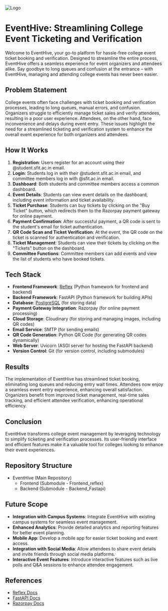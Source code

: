 
![Logo](https://res.cloudinary.com/dkgxkekb6/image/upload/v1711189934/l2iag3qdaupxdosjacaz.png)


# EventHive: Streamlining College Event Ticketing and Verification
Welcome to EventHive, your go-to platform for hassle-free college event ticket booking and verification. Designed to streamline the entire process, EventHive offers a seamless experience for event organizers and attendees alike. Say goodbye to long queues and confusion at the entrance – with EventHive, managing and attending college events has never been easier.




## Problem Statement

College events often face challenges with ticket booking and verification processes, leading to long queues, manual errors, and confusion. Organizers struggle to efficiently manage ticket sales and verify attendees, resulting in a poor user experience. Attendees, on the other hand, face inconvenience and delays during event entry. These issues highlight the need for a streamlined ticketing and verification system to enhance the overall event experience for both organizers and attendees.
## How It Works

1. **Registration**: Users register for an account using their @student.sfit.ac.in email.
2. **Login**: Students log in with their @student.sfit.ac.in email, and committee members log in with @sfit.ac.in email.
3. **Dashboard**: Both students and committee members access a common dashboard.
4. **Event Details**: Students can view event details on the dashboard, including event information and ticket availability.
5. **Ticket Purchase**: Students can buy tickets by clicking on the "Buy Ticket" button, which redirects them to the Razorpay payment gateway for online payment.
6. **Payment Confirmation**: After successful payment, a QR code is sent to the student's email for ticket authentication.
7. **QR Code Scan and Ticket Verification**: At the event, the QR code on the ticket is scanned for authentication and verification.
8. **Ticket Management**: Students can view their tickets by clicking on the "Tickets" button on the dashboard.
9. **Committee Functions**: Committee members can add events and view the list of students who have booked tickets.

## Tech Stack

- **Frontend Framework**: [Reflex](https://github.com/reflex-dev) (Python framework for frontend and backend)
- **Backend Framework**: FastAPI (Python framework for building APIs)
- **Database**: [PostgreSQL](https://github.com/postgres/postgres) (for storing data)
- **Payment Gateway Integration**: Razorpay (for online payment processing)
- **Cloud Storage**: Cloudinary (for storing and managing images, including QR codes)
- **Email Service**: SMTP (for sending emails)
- **QR Code Generation**: Python QR Code (for generating QR codes dynamically)
- **Web Server**: Uvicorn (ASGI server for hosting the FastAPI backend)
- **Version Control**: Git (for version control, including submodules)



## Results
The implementation of EventHive has streamlined ticket booking, eliminating long queues and reducing entry wait times. Attendees now enjoy a seamless event entry experience, enhancing overall satisfaction. Organizers benefit from improved ticket management, real-time sales tracking, and efficient attendee verification, enhancing operational efficiency.
## Conclusion
EventHive transforms college event management by leveraging technology to simplify ticketing and verification processes. Its user-friendly interface and efficient features make it a valuable tool for colleges looking to enhance their event experiences.
## Repository Structure

- EventHive (Main Repository)
  - Frontend (Submodule - Frontend_reflex)
  - Backend (Submodule - Backend_Fastapi)
## Future Scope

- **Integration with Campus Systems**: Integrate EventHive with existing campus systems for seamless event management.
- **Enhanced Analytics**: Provide detailed analytics and reporting features for better event planning.
- **Mobile App**: Develop a mobile app for easier ticket booking and event access.
- **Integration with Social Media**: Allow attendees to share event details and invite friends through social media platforms.
- **Interactive Event Features**: Introduce interactive features such as live polls and Q&A sessions to enhance attendee engagement.


## References

- [Reflex Docs](https://reflex.dev/docs/ui/overview/)
- [FastAPI Docs](https://fastapi.tiangolo.com/)
- [Razorpay Docs](https://razorpay.com/docs/)

